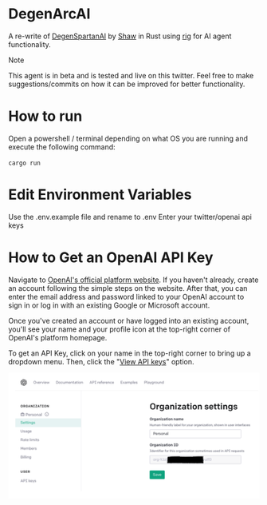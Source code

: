 # DegenArcAI

A re-write of [DegenSpartanAI](https://github.com/lalalune/DegenSpartanAI/tree/main "DegenSpartanAI") by [Shaw](https://github.com/lalalune "Shaw") in Rust using [rig](https://github.com/0xPlaygrounds/rig/tree/main "rig") for AI agent functionality.

> [!NOTE]  
> This agent is in beta and is tested and live on this twitter. Feel free to make suggestions/commits on how it can be improved for better functionality.

# How to run
Open a powershell / terminal depending on what OS you are running and execute the following command:

`cargo run`

# Edit Environment Variables

Use the .env.example file and rename to .env
Enter your twitter/openai api keys

# How to Get an OpenAI API Key

Navigate to [OpenAI's official platform website](https://platform.openai.com/). If you haven't already, create an account following the simple steps on the website. After that, you can enter the email address and password linked to your OpenAI account to sign in or log in with an existing Google or Microsoft account.

Once you've created an account or have logged into an existing account, you'll see your name and your profile icon at the top-right corner of OpenAI's platform homepage.

To get an API Key, click on your name in the top-right corner to bring up a dropdown menu. Then, click the "[View API keys](https://platform.openai.com/account/api-keys)" option.

![OpenAI Settings](https://raw.githubusercontent.com/FullStackWithLawrence/aws-openai/main/doc/img/openai-settings.png "OpenAI Settings")
